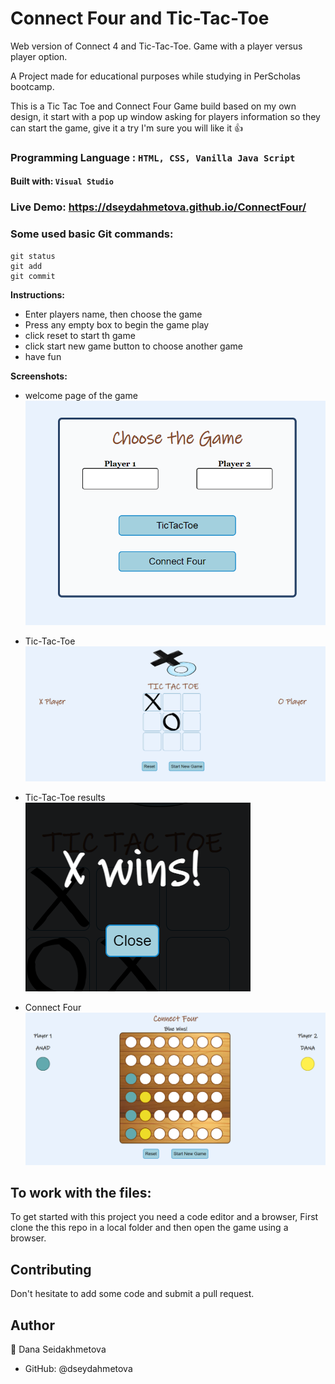 # Connect Four and Tic-Tac-Toe

Web version of Connect 4 and Tic-Tac-Toe. Game with a player versus player option.

A Project made for educational purposes while studying in PerScholas bootcamp.

This is a Tic Tac Toe and Connect Four Game build based on my own design, it start with a pop up window asking for players information so they can start the game, give it a try I'm sure you will like it :+1:

### Programming Language : `HTML, CSS, Vanilla Java Script`

#### Built with: `Visual Studio`

### Live Demo: https://dseydahmetova.github.io/ConnectFour/

### Some used basic Git commands:

```
git status
git add
git commit
```

**Instructions:**
- Enter players name, then choose the game
- Press any empty box to begin the game play 
- click reset to start th game
- click start new game button to choose another game
- have fun

**Screenshots:**

* welcome page of the game
![welcome page of the game](https://github.com/dseydahmetova/ConnectFour/blob/main/images/welcomepage.PNG?raw=true)
 
* Tic-Tac-Toe
![tictactoe](https://github.com/dseydahmetova/ConnectFour/blob/main/images/tictactoe.PNG?raw=true)

* Tic-Tac-Toe results
![tictactoeresult](https://github.com/dseydahmetova/ConnectFour/blob/main/images/tictactoeresult.PNG?raw=true)

* Connect Four
![connectfour](https://github.com/dseydahmetova/ConnectFour/blob/main/images/connectfourresult.PNG?raw=true)


## To work with the files:
To get started with this project you need a code editor and a browser, First clone the this repo in a local folder and then open the game using a browser. 

## Contributing
Don't hesitate to add some code and submit a pull request.

## Author
👤 Dana Seidakhmetova

* GitHub: @dseydahmetova